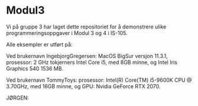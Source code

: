 # Modul3

Vi på gruppe 3 har laget dette repositoriet for å demonstrere ulike programmeringsoppgaver i Modul 3 og 4 i IS-105.  

Alle eksempler er utført på:

Ved brukernavn IngebjorgGregersen: MacOS BigSur versjon 11.3.1, prosessor: 2 GHz tokjerners Intel Core i5, med 8GB minne, og Intel Iris Graphics 540 1536 MB.

Ved brukernavn TommyToys: prosessor: Intel(R) Core(TM) i5-9600K CPU @ 3.70GHz, med 16GB minne, og GPU: Nvidia GeForce RTX 2070.

JØRGEN: 
